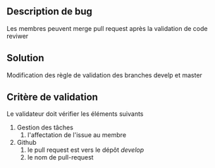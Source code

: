 ## Description de bug

Les membres peuvent merge pull request après la validation de code reviwer

## Solution 

Modification des règle de validation des branches develp et master 


##  Critère de validation

Le validateur doit vérifier les éléments suivants 

1. Gestion des tâches 
   1. l'affectation de l'issue au membre
2. Github
   1. le pull request est vers le dépôt *develop*
   2. le nom de pull-request

